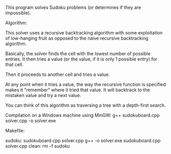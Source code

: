 This program solves Sudoku problems (or determines if they are impossible).


Algorithm:

This solver uses a recursive backtracking algorithm with some exploitation of low-hanging fruit as opposed to the naive recursive backtracking algorithm.

Basically, the solver finds the cell with the lowest number of possible entries. It then tries a value (or the value, if it is only 1 possible entry) for that cell.

Then it proceeds to another cell and tries a value.

At any point when it tries a value, the way the recursive function is specified makes it "remember" where it tried that value. It will backtrack to the mistaken value and try a next value.

You can think of this algorithm as traversing a tree with a depth-first search.


Compilation on a Windows machine using MinGW: g++ sudokuboard.cpp solver.cpp -o solver.exe

Makefile:

sudoku: sudokuboard.cpp solver.cpp
	g++ -o solver.exe sudokuboard.cpp solver.cpp
clean:
	rm -f sudoku
